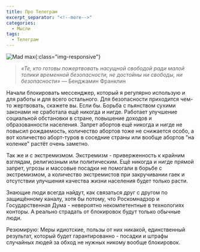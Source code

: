 ```yaml
---
title: Про Телеграм
excerpt_separator: "<!--more-->"
categories:
  - Мысли
tags:
  - Телеграм
---
```


![Mad max](/blog/assets/images/telegram.jpg){:class="img-responsive"}

> *«Те, кто готовы пожертвовать насущной свободой ради малой толики временной безопасности, не достойны ни свободы, ни безопасности»* — Бенджамин Франклин

Начали блокировать мессенджер, который я регулярно использую и для работы и для всего остального.
Для безопасности приходится чем-то жертвовать, скажете вы. Если бы. Борьба с пьянством сухими законами не сработала ещё никогда и нигде. Работает улучшение социальной обстановки в стране, повышение доходов и образованности населения. Запрет абортов ещё никогда и нигде не повысил рождаемость, количество абортов тоже не снижается особо, а вот количество аборт-туров в соседние страны или вообще абортов "на коленке" растёт очень заметно.

Так же и с экстремизмом.
Экстремизм - приверженность к крайним взглядам, религиозным или политическим.
Ещё никогда и нигде прямой запрет, угрозы и массовые посадки не помогали в борьбе с экстремизмом, а количество экстремистов при закручивании гаек и отсутствии улучшения качества жизни населения будет только расти.

Знающие люди всегда найдут, как связаться друг с другом по защищённому каналу, хотя бы потому, что Роскомнадзор и Государственная Дума - невероятно некомпетентные в технологиях конторы. А реально страдать от блокировок будут только обычные люди.

Резюмирую: Меры идиотские, пользы от них никакой, единственный результат, который будет гарантированно - посадки и штрафы случайных людей за обход не нужных никому вообще блокировок.

